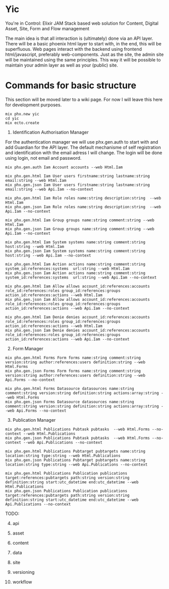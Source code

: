 # Yic
You're in Control: Elixir JAM Stack based web solution for Content, Digital Asset, Site, Form and Flow management

The main idea is that all interaction is (ultimately) done via an API layer. There will be a basic phoenix html layer to start with, in the end, this will be superfluous. Web pages interact with the backend using frontend html/javascript, preferably web-components. Just as the site, the admin site will be maintained using the same principles. This way it will be possible to maintain your admin layer as well as your (public) site.


# Commands for basic structure
This section will be moved later to a wiki page. For now I will leave this here for development purposes.

```
mix phx.new yic
cd yic
mix ecto.create
```

1. Identification Authorisation Manager

For the authentication manager we will use phx.gen.auth to start with and add Guardian for the API layer.
The default mechanisme of self registration and identification with the email adress I will change. The login will be done using login, not email and password.

```
mix phx.gen.auth Iam Account accounts --web Html.Iam

mix phx.gen.html Iam User users firstname:string lastname:string email:string --web Html.Iam
mix phx.gen.json Iam User users firstname:string lastname:string email:string --web Api.Iam --no-context

mix phx.gen.html Iam Role roles name:string description:string  --web Html.Iam
mix phx.gen.json Iam Role roles name:string description:string  --web Api.Iam --no-context

mix phx.gen.html Iam Group groups name:string comment:string --web Html.Iam
mix phx.gen.json Iam Group groups name:string comment:string --web Api.Iam --no-context

mix phx.gen.html Iam System systems name:string comment:string host:string --web Html.Iam
mix phx.gen.json Iam System systems name:string comment:string host:string --web Api.Iam --no-context

mix phx.gen.html Iam Action actions name:string comment:string system_id:references:systems  url:string --web Html.Iam
mix phx.gen.json Iam Action actions name:string comment:string system_id:references:systems  url:string --web Api.Iam --no-context

mix phx.gen.html Iam Allow allows account_id:references:accounts role_id:references:roles group_id:references:groups action_id:references:actions --web Html.Iam
mix phx.gen.json Iam Allow allows account_id:references:accounts role_id:references:roles group_id:references:groups action_id:references:actions --web Api.Iam --no-context

mix phx.gen.html Iam Denie denies account_id:references:accounts role_id:references:roles group_id:references:groups action_id:references:actions --web Html.Iam
mix phx.gen.json Iam Denie denies account_id:references:accounts role_id:references:roles group_id:references:groups action_id:references:actions --web Api.Iam --no-context
```

2. Form Manager
```
mix phx.gen.html Forms Form forms name:string comment:string version:string author:references:users definition:string --web Html.Forms
mix phx.gen.json Forms Form forms name:string comment:string version:string author:references:users definition:string --web Api.Forms --no-context

mix phx.gen.html Forms Datasource datasources name:string comment:string version:string definition:string actions:array:string --web Html.Forms
mix phx.gen.json Forms Datasource datasources name:string comment:string version:string definition:string actions:array:string --web Api.Forms --no-context
```

3. Publication Manager
```
mix phx.gen.html Publications Pubtask pubtasks  --web Html.Forms --no-context --web Html.Publications
mix phx.gen.json Publications Pubtask pubtasks  --web Html.Forms --no-context --web Api.Publications --no-context

mix phx.gen.html Publications Pubtarget pubtargets name:string location:string type:string --web Html.Publications
mix phx.gen.json Publications Pubtarget pubtargets name:string location:string type:string --web Api.Publications --no-context

mix phx.gen.html Publications Publication publications target:references:pubtargets path:string version:string definition:string start:utc_datetime end:utc_datetime --web Html.Publications
mix phx.gen.json Publications Publication publications target:references:pubtargets path:string version:string definition:string start:utc_datetime end:utc_datetime --web Api.Publications --no-context
```


TODO:

4. api

5. asset

6. content

7. data

8. site

9. versioning

10. workflow
